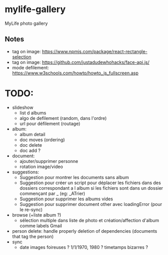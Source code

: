 # mylife-gallery
MyLife photo gallery

## Notes
 - tag on image: https://www.npmjs.com/package/react-rectangle-selection
 - tag on image: https://github.com/justadudewhohacks/face-api.js/
 - mode defilement: https://www.w3schools.com/howto/howto_js_fullscreen.asp

# TODO:
 - slideshow
   - list d albums
   - algo de defilement (random, dans l'ordre)
   - url pour défilement (routage)
 - album:
   - album detail
   - doc moves (ordering)
   - doc delete
   - doc add ?
 - document:
   - ajouter/supprimer personne
   - rotation image/video
 - suggestions:
   - Suggestion pour montrer les documents sans album
   - Suggestion pour créer un script pour déplacer les fichiers dans des dossiers correspondant a l album si les fichiers sont dans un dossier commençant par _ (eg: \_ATrier)
   - Suggestion pour supprimer les albums vides
   - Suggestion pour supprimer document other avec loadingError (pour le re-sync)
 - browse (+liste album ?)
   - sélection multiple dans liste de photo et création/affection d'album comme labels Gmail
 - person delete: handle properly deletion of dependencies (documents that tag the person)
 - sync
   - date images foireuses ? 1/1/1970, 1980 ? timetamps bizarres ?

